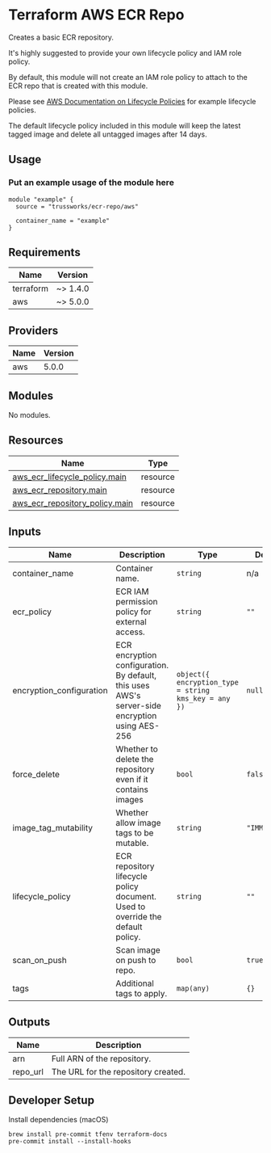 # Terraform AWS ECR Repo

Creates a basic ECR repository.

It's highly suggested to provide your own lifecycle policy and IAM role policy.

By default, this module will not create an IAM role policy to attach to the ECR repo that is created with this module.

Please see [AWS Documentation on Lifecycle Policies](https://docs.aws.amazon.com/AmazonECR/latest/userguide/LifecyclePolicies.html) for example lifecycle policies.

The default lifecycle policy included in this module will keep the latest tagged image and delete all untagged images after 14 days.

## Usage

### Put an example usage of the module here

```hcl
module "example" {
  source = "trussworks/ecr-repo/aws"

  container_name = "example"
}
```

<!-- BEGIN_TF_DOCS -->
## Requirements

| Name | Version |
|------|---------|
| terraform | ~> 1.4.0 |
| aws | ~> 5.0.0 |

## Providers

| Name | Version |
|------|---------|
| aws | 5.0.0 |

## Modules

No modules.

## Resources

| Name | Type |
|------|------|
| [aws_ecr_lifecycle_policy.main](https://registry.terraform.io/providers/hashicorp/aws/latest/docs/resources/ecr_lifecycle_policy) | resource |
| [aws_ecr_repository.main](https://registry.terraform.io/providers/hashicorp/aws/latest/docs/resources/ecr_repository) | resource |
| [aws_ecr_repository_policy.main](https://registry.terraform.io/providers/hashicorp/aws/latest/docs/resources/ecr_repository_policy) | resource |

## Inputs

| Name | Description | Type | Default | Required |
|------|-------------|------|---------|:--------:|
| container\_name | Container name. | `string` | n/a | yes |
| ecr\_policy | ECR IAM permission policy for external access. | `string` | `""` | no |
| encryption\_configuration | ECR encryption configuration. By default, this uses AWS's server-side encryption using AES-256 | ```object({ encryption_type = string kms_key = any })``` | `null` | no |
| force\_delete | Whether to delete the repository even if it contains images | `bool` | `false` | no |
| image\_tag\_mutability | Whether allow image tags to be mutable. | `string` | `"IMMUTABLE"` | no |
| lifecycle\_policy | ECR repository lifecycle policy document. Used to override the default policy. | `string` | `""` | no |
| scan\_on\_push | Scan image on push to repo. | `bool` | `true` | no |
| tags | Additional tags to apply. | `map(any)` | `{}` | no |

## Outputs

| Name | Description |
|------|-------------|
| arn | Full ARN of the repository. |
| repo\_url | The URL for the repository created. |
<!-- END_TF_DOCS -->

## Developer Setup

Install dependencies (macOS)

```shell
brew install pre-commit tfenv terraform-docs
pre-commit install --install-hooks
```
